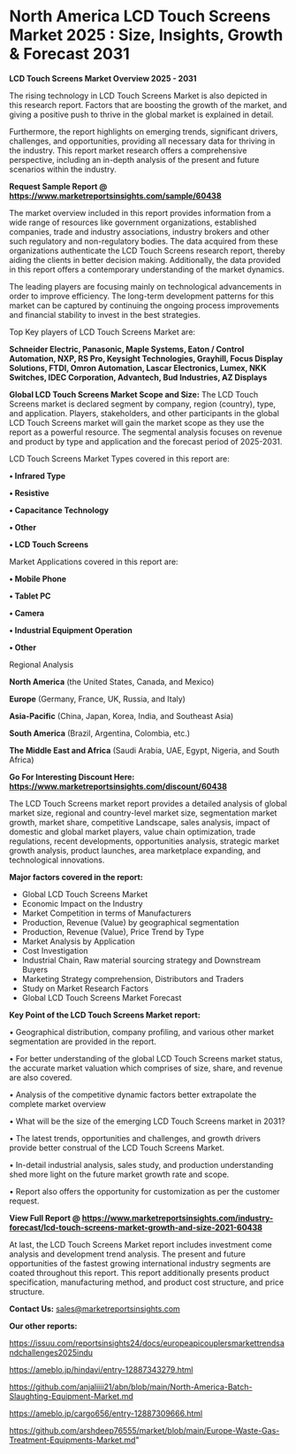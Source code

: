 # North America LCD Touch Screens Market 2025 : Size, Insights, Growth & Forecast 2031

<Strong> LCD Touch Screens Market Overview 2025 - 2031</strong>

The rising technology in LCD Touch Screens Market is also depicted in this research report. Factors that are boosting the growth of the market, and giving a positive push to thrive in the global market is explained in detail.

Furthermore, the report highlights on emerging trends, significant drivers, challenges, and opportunities, providing all necessary data for thriving in the industry. This report market research offers a comprehensive perspective, including an in-depth analysis of the present and future scenarios within the industry.

<strong>Request Sample Report @ <a href=https://www.marketreportsinsights.com/sample/60438>https://www.marketreportsinsights.com/sample/60438</a></strong>

The market overview included in this report provides information from a wide range of resources like government organizations, established companies, trade and industry associations, industry brokers and other such regulatory and non-regulatory bodies. The data acquired from these organizations authenticate the LCD Touch Screens research report, thereby aiding the clients in better decision making. Additionally, the data provided in this report offers a contemporary understanding of the market dynamics.

The leading players are focusing mainly on technological advancements in order to improve efficiency. The long-term development patterns for this market can be captured by continuing the ongoing process improvements and financial stability to invest in the best strategies.

Top Key players of LCD Touch Screens Market are:

<strong>Schneider Electric, Panasonic, Maple Systems, Eaton / Control Automation, NXP, RS Pro, Keysight Technologies, Grayhill, Focus Display Solutions, FTDI, Omron Automation, Lascar Electronics, Lumex, NKK Switches, IDEC Corporation, Advantech, Bud Industries, AZ Displays</strong>

<strong><b>Global LCD Touch Screens Market Scope and Size:</b></strong>
The LCD Touch Screens market is declared segment by company, region (country), type, and application. Players, stakeholders, and other participants in the global LCD Touch Screens market will gain the market scope as they use the report as a powerful resource. The segmental analysis focuses on revenue and product by type and application and the forecast period of 2025-2031.

LCD Touch Screens Market Types covered in this report are:

<strong>• Infrared Type

• Resistive

• Capacitance Technology

• Other

• LCD Touch Screens</strong>

Market Applications covered in this report are:

<strong>• Mobile Phone

• Tablet PC

• Camera

• Industrial Equipment Operation

• Other</strong> 

Regional Analysis

<strong>North America</strong> (the United States, Canada, and Mexico)

<strong>Europe</strong> (Germany, France, UK, Russia, and Italy)

<strong>Asia-Pacific</strong> (China, Japan, Korea, India, and Southeast Asia)

<strong>South America</strong> (Brazil, Argentina, Colombia, etc.)

<strong>The Middle East and Africa</strong> (Saudi Arabia, UAE, Egypt, Nigeria, and South Africa)

<strong>Go For Interesting Discount Here: <a href=https://www.marketreportsinsights.com/discount/60438>https://www.marketreportsinsights.com/discount/60438</a></strong>

The LCD Touch Screens market report provides a detailed analysis of global market size, regional and country-level market size, segmentation market growth, market share, competitive Landscape, sales analysis, impact of domestic and global market players, value chain optimization, trade regulations, recent developments, opportunities analysis, strategic market growth analysis, product launches, area marketplace expanding, and technological innovations.

<strong><b>Major factors covered in the report:</b></strong>
<ul>
  <li>Global LCD Touch Screens Market </li>
  <li>Economic Impact on the Industry</li>
  <li>Market Competition in terms of Manufacturers</li>
  <li>Production, Revenue (Value) by geographical segmentation</li>
  <li>Production, Revenue (Value), Price Trend by Type</li>
  <li>Market Analysis by Application</li>
  <li>Cost Investigation</li>
  <li>Industrial Chain, Raw material sourcing strategy and Downstream Buyers</li>
  <li>Marketing Strategy comprehension, Distributors and Traders</li>
  <li>Study on Market Research Factors</li>
  <li>Global LCD Touch Screens Market Forecast</li>
</ul>

<strong><b>Key Point of the LCD Touch Screens Market report:</b></strong>

• Geographical distribution, company profiling, and various other market segmentation are provided in the report.

• For better understanding of the global LCD Touch Screens market status, the accurate market valuation which comprises of size, share, and revenue are also covered.

• Analysis of the competitive dynamic factors better extrapolate the complete market overview

• What will be the size of the emerging LCD Touch Screens market in 2031?

• The latest trends, opportunities and challenges, and growth drivers provide better construal of the LCD Touch Screens Market.

• In-detail industrial analysis, sales study, and production understanding shed more light on the future market growth rate and scope.

• Report also offers the opportunity for customization as per the customer request.

<strong><b>View Full Report @ <a href=https://www.marketreportsinsights.com/industry-forecast/lcd-touch-screens-market-growth-and-size-2021-60438>https://www.marketreportsinsights.com/industry-forecast/lcd-touch-screens-market-growth-and-size-2021-60438</a></b></strong>


At last, the LCD Touch Screens Market report includes investment come analysis and development trend analysis. The present and future opportunities of the fastest growing international industry segments are coated throughout this report. This report additionally presents product specification, manufacturing method, and product cost structure, and price structure.

<strong>Contact Us:</strong>
sales@marketreportsinsights.com

<strong>Our other reports:</strong>

<a href=https://issuu.com/reportsinsights24/docs/europeapicouplersmarkettrendsandchallenges2025indu>https://issuu.com/reportsinsights24/docs/europeapicouplersmarkettrendsandchallenges2025indu</a>

<a href=https://ameblo.jp/hindavi/entry-12887343279.html>https://ameblo.jp/hindavi/entry-12887343279.html</a>

<a href=https://github.com/anjaliiii21/abn/blob/main/North-America-Batch-Slaughting-Equipment-Market.md>https://github.com/anjaliiii21/abn/blob/main/North-America-Batch-Slaughting-Equipment-Market.md</a>

<a href=https://ameblo.jp/cargo656/entry-12887309666.html>https://ameblo.jp/cargo656/entry-12887309666.html</a>

<a href=https://github.com/arshdeep76555/market/blob/main/Europe-Waste-Gas-Treatment-Equipments-Market.md>https://github.com/arshdeep76555/market/blob/main/Europe-Waste-Gas-Treatment-Equipments-Market.md</a>"
